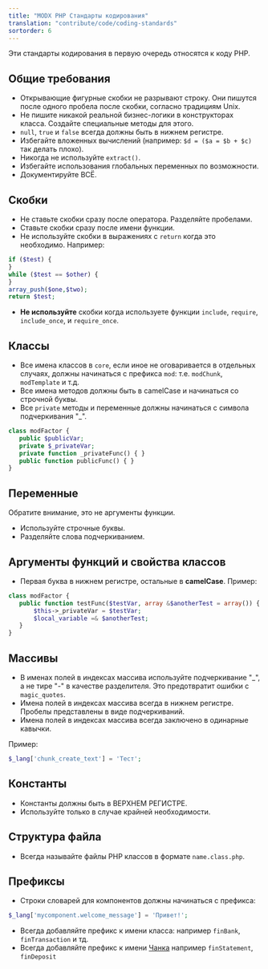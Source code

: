 ```yaml
---
title: "MODX PHP Стандарты кодирования"
translation: "contribute/code/coding-standards"
sortorder: 6
---
```


Эти стандарты кодирования в первую очередь относятся к коду PHP.

## Общие требования

- Открывающие фигурные скобки не разрывают строку. Они пишутся после одного пробела после скобки, согласно традициям Unix.
- Не пишите никакой реальной бизнес-логики в конструкторах класса. Создайте специальные методы для этого.
- `null`, `true` и `false` всегда должны быть в нижнем регистре.
- Избегайте вложенных вычислений (например: `$d = ($a = $b + $c)` так делать плохо).
- Никогда не используйте `extract()`.
- Избегайте использования глобальных переменных по возможности.
- Документируйте ВСЁ.

## Скобки

- Не ставьте скобки сразу после оператора. Разделяйте пробелами.
- Ставьте скобки сразу после имени функции.
- Не используйте скобки в выражениях с `return` когда это необходимо. Например:

 ``` php
if ($test) {
}
while ($test == $other) {
}
array_push($one,$two);
return $test;
```

- **Не используйте** скобки когда используете функции `include`, `require`, `include_once`, и `require_once`.

## Классы

- Все имена классов в `core`, если иное не оговаривается в отдельных случаях, должны начинаться с префикса `mod`: т.е. `modChunk`, `modTemplate` и т.д.
- Все имена методов должны быть в camelCase и начинаться со строчной буквы.
- Все `private` методы и переменные должны начинаться с символа подчеркивания "_".

 ``` php
class modFactor {
    public $publicVar;
    private $_privateVar;
    private function _privateFunc() { }
    public function publicFunc() { }
}
```

## Переменные

Обратите внимание, это не аргументы функции.

- Используйте строчные буквы.
- Разделяйте слова подчеркиванием.

## Аргументы функций и свойства классов

- Первая буква в нижнем регистре, остальные в **camelCase**. Пример:

 ``` php
class modFactor {
    public function testFunc($testVar, array &$anotherTest = array()) {
        $this->_privateVar = $testVar;
        $local_variable =& $anotherTest;
    }
}
```

## Массивы

- В именах полей в индексах массива используйте подчеркивание "_", а не тире "-" в качестве разделителя. Это предотвратит ошибки с `magic_quotes`.
- Имена полей в индексах массива всегда в нижнем регистре. Пробелы представлены в виде подчеркиваний.
- Имена полей в индексах массива всегда заключено в одинарные кавычки.

Пример:

``` php
$_lang['chunk_create_text'] = 'Тест';
```

## Константы

- Константы должны быть в ВЕРХНЕМ РЕГИСТРЕ.
- Используйте только в случае крайней необходимости.

## Структура файла

- Всегда называйте файлы PHP классов в формате `name.class.php`.

## Префиксы

- Строки словарей для компонентов должны начинаться с префикса:

``` php
$_lang['mycomponent.welcome_message'] = 'Привет!';
```

- Всегда добавляйте префикс к имени класса: например `finBank`, `finTransaction` и тд.
- Всегда добавляйте префикс к имени [Чанка](building-sites/elements/chunks "Чанки") например `finStatement`, `finDeposit`
